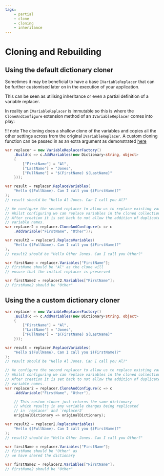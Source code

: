 ```yaml
---
tags:
    - partial
    - clone
    - cloning
    - inheritance
---
```


# Cloning and Rebuilding

## Using the default dictionary cloner

Sometimes it may be beneficial to have a base `IVariableReplacer` that
can be further customised later on in the execution of your application.

This can be seen as utilising inheritance or even a partial definition of a variable replacer.

In reality an `IVariableReplacer` is immutable so this is where the `CloneAndConfigure` extension method 
of an `IVariableReplacer` comes into play:

!!! note
    The cloning does a shallow clone of the variables and copies
    all the other settings across from the original `IVariableReplacer`.
    A custom cloning function can be passed in as an extra
    argument as demonstrated [here](#using-the-a-custom-dictionary-cloner)

```csharp { data-fiddle="qgWwVy" }
var replacer = new VariableReplacerFactory()
    .Build(c => c.AddVariables(new Dictionary<string, object>
    {
        ["FirstName"] = "Al",
        ["LastName"] = "Jones",
        ["FullName"] = "$(FirstName) $(LastName)"
    }));

var result = replacer.ReplaceVariables(
    "Hello $(FullName). Can I call you $(FirstName)?"
);
// result should be "Hello Al Jones. Can I call you Al?"

// We configure the second replacer to allow us to replace existing variables.
// Whilst configuring we can replace variables in the cloned collection.
// After creation it is set back to not allow the addition of duplicate
// variable names.
var replacer2 = replacer.CloneAndConfigure(c => c
    .AddVariable("FirstName", "Other"));

var result2 = replacer2.ReplaceVariables(
    "Hello $(FullName). Can I call you $(FirstName)?"
);
// result2 should be "Hello Other Jones. Can I call you Other?"

var firstName = replacer.Variables["FirstName"];
// firstName should be "Al" as the clone will 
// ensure that the initial replacer is preserved

var firstName2 = replacer2.Variables["FirstName"];
// firstName2 should be "Other"
```

## Using the a custom dictionary cloner

```csharp  { data-fiddle="ZqwD3L" }
var replacer = new VariableReplacerFactory()
    .Build(c => c.AddVariables(new Dictionary<string, object>
    {
        ["FirstName"] = "Al",
        ["LastName"] = "Jones",
        ["FullName"] = "$(FirstName) $(LastName)"
    }));

var result = replacer.ReplaceVariables(
    "Hello $(FullName). Can I call you $(FirstName)?"
);
// result should be "Hello Al Jones. Can I call you Al?"

// We configure the second replacer to allow us to replace existing variables.
// Whilst configuring we can replace variables in the cloned collection.
// After creation it is set back to not allow the addition of duplicate
// variable names.
var replacer2 = replacer.CloneAndConfigure(c => c
    .AddVariable("FirstName", "Other"),

    // This custom cloner just returns the same dictionary
    // which results in any variable changes being replicated
    // in `replacer` and `replacer2`
    originalDictionary => originalDictionary);

var result2 = replacer2.ReplaceVariables(
    "Hello $(FullName). Can I call you $(FirstName)?"
);
// result2 should be "Hello Other Jones. Can I call you Other?"

var firstName = replacer.Variables["FirstName"];
// firstName should be "Other" as  
// we have shared the dictionary

var firstName2 = replacer2.Variables["FirstName"];
// firstName2 should be "Other"
```
